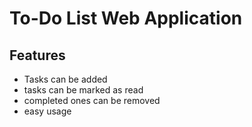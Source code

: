 #  To-Do List Web Application

## Features

- Tasks can be added
- tasks can be marked as read
- completed ones can be removed
- easy usage
